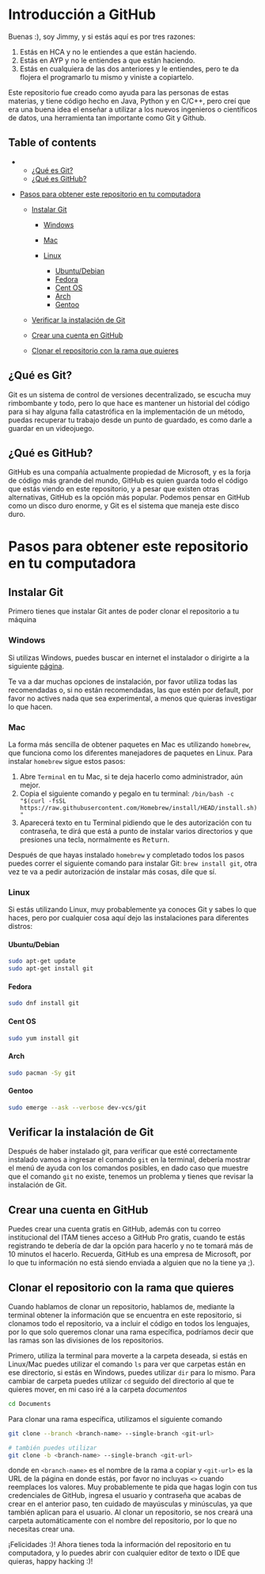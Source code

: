 # Introducción a GitHub

Buenas :), soy Jimmy, y si estás aquí es por tres razones:

1. Estás en HCA y no le entiendes a que están haciendo.
2. Estás en AYP y no le entiendes a que están haciendo.
3. Estás en cualquiera de las dos anteriores y le entiendes, pero te da flojera el programarlo tu mismo y viniste a copiartelo.

Este repositorio fue creado como ayuda para las personas de estas materias, y tiene código hecho en Java, Python y en C/C++, pero creí que era una buena idea el enseñar a utilizar a los nuevos ingenieros o científicos de datos, una herramienta tan importante como Git y Github.
## Table of contents
- - [¿Qué es Git?](#qu%C3%A9-es-git)
  - [¿Qué es GitHub?](#qu%C3%A9-es-github)

- [Pasos para obtener este repositorio en tu computadora](#pasos-para-obtener-este-repositorio-en-tu-computadora)

  - [Instalar Git](#instalar-git)

    - [Windows](#windows)

    - [Mac](#mac)

    - [Linux](#linux)

      - [Ubuntu/Debian](#ubuntudebian)
      - [Fedora](#fedora)
      - [Cent OS](#cent-os)
      - [Arch](#arch)
      - [Gentoo](#gentoo)

  - [Verificar la instalación de Git](#verificar-la-instalaci%C3%B3n-de-git)

  - [Crear una cuenta en GitHub](#crear-una-cuenta-en-github)

  - [Clonar el repositorio con la rama que quieres](#clonar-el-repositorio-con-la-rama-que-quieres)

## ¿Qué es Git?
Git es un sistema de control de versiones decentralizado, se escucha muy rimbombante y todo, pero lo que hace es mantener un historial del código para si hay alguna falla catastrófica en la implementación de un método, puedas recuperar tu trabajo desde un punto de guardado, es como darle a guardar en un videojuego.

## ¿Qué es GitHub?
GitHub es una compañía actualmente propiedad de Microsoft, y es la forja de código más grande del mundo, GitHub es quien guarda todo el código que estás viendo en este repositorio, y a pesar que existen otras alternativas, GitHub es la opción más popular. Podemos pensar en GitHub como un disco duro enorme, y Git es el sistema que maneja este disco duro.

# Pasos para obtener este repositorio en tu computadora

## Instalar Git
Primero tienes que instalar Git antes de poder clonar el repositorio a tu máquina

### Windows
Si utilizas Windows, puedes buscar en internet el instalador o dirigirte a la siguiente [página](https://git-scm.com/download/win).

Te va a dar muchas opciones de instalación, por favor utiliza todas las recomendadas o, si no están recomendadas, las que estén por default, por favor no actives nada que sea experimental, a menos que quieras investigar lo que hacen.


### Mac
La forma más sencilla de obtener paquetes en Mac es utilizando `homebrew`, que funciona como los diferentes manejadores de paquetes en Linux. Para instalar `homebrew` sigue estos pasos:

1. Abre `Terminal` en tu Mac, si te deja hacerlo como administrador, aún mejor.
2. Copia el siguiente comando y pegalo en tu terminal: `/bin/bash -c "$(curl -fsSL https://raw.githubusercontent.com/Homebrew/install/HEAD/install.sh)"`
3. Aparecerá texto en tu Terminal pidiendo que le des autorización con tu contraseña, te dirá que está a punto de instalar varios directorios y que presiones una tecla, normalmente es <kbd>Return</kbd>.

Después de que hayas instalado `homebrew` y completado todos los pasos puedes correr el siguiente comando para instalar Git: `brew install git`, otra vez te va a pedir autorización de instalar más cosas, dile que sí.

### Linux
Si estás utilizando Linux, muy probablemente ya conoces Git y sabes lo que haces, pero por cualquier cosa aquí dejo las instalaciones para diferentes distros:

#### Ubuntu/Debian

```bash
sudo apt-get update
sudo apt-get install git
```

#### Fedora

```bash
sudo dnf install git
```

#### Cent OS

```bash
sudo yum install git
```

#### Arch

```bash
sudo pacman -Sy git
```

#### Gentoo

```bash
sudo emerge --ask --verbose dev-vcs/git
```

## Verificar la instalación de Git
Después de haber instalado git, para verificar que esté correctamente instalado vamos a ingresar el comando `git` en la terminal, debería mostrar el menú de ayuda con los comandos posibles, en dado caso que muestre que el comando `git` no existe, tenemos un problema y tienes que revisar la instalación de Git.


## Crear una cuenta en GitHub
Puedes crear una cuenta gratis en GitHub, además con tu correo institucional del ITAM tienes acceso a GitHub Pro gratis, cuando te estás registrando te debería de dar la opción para hacerlo y no te tomará más de 10 minutos el hacerlo. Recuerda, GitHub es una empresa de Microsoft, por lo que tu información no está siendo enviada a alguien que no la tiene ya ;).

## Clonar el repositorio con la rama que quieres
Cuando hablamos de clonar un repositorio, hablamos de, mediante la terminal obtener la información que se encuentra en este repositorio, si clonamos todo el repositorio, va a incluir el código en todos los lenguajes, por lo que solo queremos clonar una rama específica, podríamos decir que las ramas son las divisiones de los repositorios.

Primero, utiliza la terminal para moverte a la carpeta deseada, si estás en Linux/Mac puedes utilizar el comando `ls` para ver que carpetas están en ese directorio, si estás en Windows, puedes utilizar `dir` para lo mismo. Para cambiar de carpeta puedes utilizar `cd` seguido del directorio al que te quieres mover, en mi caso iré a la carpeta *documentos*

```bash
cd Documents
```

Para clonar una rama específica, utilizamos el siguiente comando

```bash
git clone --branch <branch-name> --single-branch <git-url>

# también puedes utilizar
git clone -b <branch-name> --single-branch <git-url>
```

donde en `<branch-name>`  es el nombre de la rama a copiar y `<git-url>` es la URL de la página en donde estás, por favor no incluyas `<>` cuando reemplaces los valores. Muy probablemente te pida que hagas login con tus credenciales de GitHub, ingresa el usuario y contraseña que acabas de crear en el anterior paso, ten cuidado de mayúsculas y minúsculas, ya que también aplican para el usuario. Al clonar un repositorio, se nos creará una carpeta automáticamente con el nombre del repositorio, por lo que no necesitas crear una.

¡Felicidades :)! Ahora tienes toda la información del repositorio en tu computadora, y lo puedes abrir con cualquier editor de texto o IDE que quieras, happy hacking :)!


